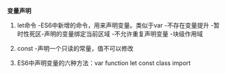 **变量声明**
1. let命令
  -ES6中新增的命令，用来声明变量。类似于var
  -不存在变量提升
  -暂时性死区-声明的变量绑定当前区域
  -不允许重复声明变量
  -块级作用域

2. const
  -声明一个只读的常量，值不可以修改

3. ES6中声明变量的六种方法：var function let const class import


  